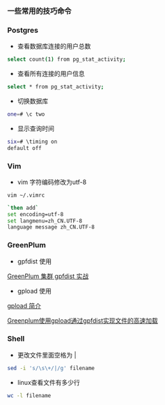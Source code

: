 ### 一些常用的技巧命令

### Postgres

- 查看数据库连接的用户总数
```bash
select count(1) from pg_stat_activity;
```

- 查看所有连接的用户信息
```bash
select * from pg_stat_activity;
```

- 切换数据库
```bash
one=# \c two
```

- 显示查询时间
```bash
six=# \timing on 
default off
```

### Vim

- vim 字符编码修改为utf-8

``` bash
vim ~/.vimrc

`then add`
set encoding=utf-8
set langmenu=zh_CN.UTF-8
language message zh_CN.UTF-8
```

### GreenPlum

- gpfdist 使用

[GreenPlum 集群 gpfdist 实战](https://blog.csdn.net/mchdba/article/details/72540806)

- gpload 使用

[gpload 简介](https://gp-docs-cn.github.io/docs/utility_guide/admin_utilities/gpload.html)

[Greenplum使用gpload通过gpfdist实现文件的高速加载](https://blog.csdn.net/jiangshouzhuang/article/details/51817520)

### Shell

- 更改文件里面空格为 |
```bash
sed -i 's/\s\+/|/g' filename
```

- linux查看文件有多少行
```bash
wc -l filename
```